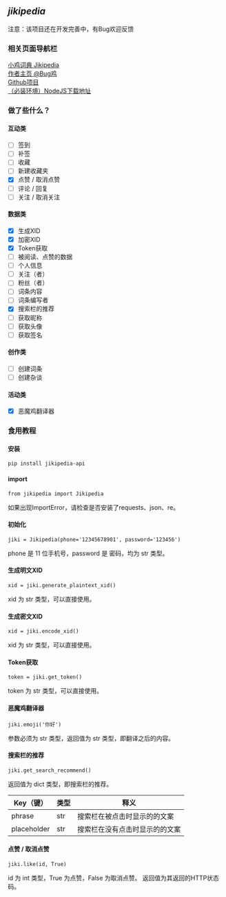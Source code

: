 ## **_jikipedia_**
注意：该项目还在开发完善中，有Bug欢迎反馈
### 相关页面导航栏
[小鸡词典 Jikipedia](https://jikipedia.com/) <br>
[作者主页 @Bug鸡](https://jikipedia.com/definitions/user/281250396) <br>
[Github项目](https://github.com/daizihan233/jikipedia) <br>
[（必装环境）NodeJS下载地址](http://nodejs.cn/download/)
### 做了些什么？
#### 互动类
- [ ] 签到
- [ ] 补签
- [ ] 收藏
- [ ] 新建收藏夹
- [x] 点赞 / 取消点赞
- [ ] 评论 / 回复
- [ ] 关注 / 取消关注
#### 数据类
- [x] 生成XID
- [x] 加密XID
- [x] Token获取
- [ ] 被阅读、点赞的数据
- [ ] 个人信息
- [ ] 关注（者）
- [ ] 粉丝（者）
- [ ] 词条内容
- [ ] 词条编写者
- [x] 搜索栏的推荐
- [ ] 获取昵称
- [ ] 获取头像
- [ ] 获取签名
#### 创作类
- [ ] 创建词条
- [ ] 创建杂谈
#### 活动类
- [x] 恶魔鸡翻译器
### 食用教程
#### 安装
```
pip install jikipedia-api
```
#### import
```
from jikipedia import Jikipedia
```
如果出现ImportError，请检查是否安装了requests、json、re。
#### 初始化
```
jiki = Jikipedia(phone='12345678901', password='123456')
```
phone 是 11 位手机号，password 是 密码，均为 str 类型。
#### 生成明文XID
```
xid = jiki.generate_plaintext_xid()
```
xid 为 str 类型，可以直接使用。
#### 生成密文XID
```
xid = jiki.encode_xid()
```
xid 为 str 类型，可以直接使用。
#### Token获取
```
token = jiki.get_token()
```
token 为 str 类型，可以直接使用。
#### 恶魔鸡翻译器
```
jiki.emoji('你好')
```
参数必须为 str 类型，返回值为 str 类型，即翻译之后的内容。
#### 搜索栏的推荐
```
jiki.get_search_recommend()
```
返回值为 dict 类型，即搜索栏的推荐。<br>

| Key（键）      | 类型  | 释义              |
|-------------|-----|-----------------|
| phrase      | str | 搜索栏在被点击时显示的的文案  |            |
| placeholder | str | 搜索栏在没有点击时显示的的文案 |   
#### 点赞 / 取消点赞
```
jiki.like(id, True)
```
id 为 int 类型，True 为点赞，False 为取消点赞。
返回值为其返回的HTTP状态码。